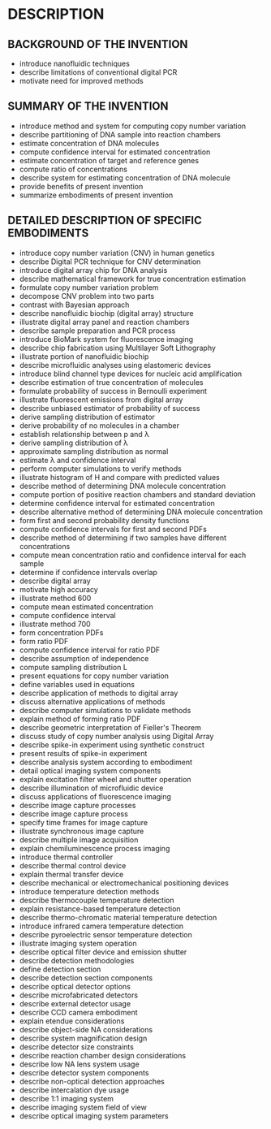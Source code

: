 # DESCRIPTION

## BACKGROUND OF THE INVENTION

- introduce nanofluidic techniques
- describe limitations of conventional digital PCR
- motivate need for improved methods

## SUMMARY OF THE INVENTION

- introduce method and system for computing copy number variation
- describe partitioning of DNA sample into reaction chambers
- estimate concentration of DNA molecules
- compute confidence interval for estimated concentration
- estimate concentration of target and reference genes
- compute ratio of concentrations
- describe system for estimating concentration of DNA molecule
- provide benefits of present invention
- summarize embodiments of present invention

## DETAILED DESCRIPTION OF SPECIFIC EMBODIMENTS

- introduce copy number variation (CNV) in human genetics
- describe Digital PCR technique for CNV determination
- introduce digital array chip for DNA analysis
- describe mathematical framework for true concentration estimation
- formulate copy number variation problem
- decompose CNV problem into two parts
- contrast with Bayesian approach
- describe nanofluidic biochip (digital array) structure
- illustrate digital array panel and reaction chambers
- describe sample preparation and PCR process
- introduce BioMark system for fluorescence imaging
- describe chip fabrication using Multilayer Soft Lithography
- illustrate portion of nanofluidic biochip
- describe microfluidic analyses using elastomeric devices
- introduce blind channel type devices for nucleic acid amplification
- describe estimation of true concentration of molecules
- formulate probability of success in Bernoulli experiment
- illustrate fluorescent emissions from digital array
- describe unbiased estimator of probability of success
- derive sampling distribution of estimator
- derive probability of no molecules in a chamber
- establish relationship between p and λ
- derive sampling distribution of λ
- approximate sampling distribution as normal
- estimate λ and confidence interval
- perform computer simulations to verify methods
- illustrate histogram of H and compare with predicted values
- describe method of determining DNA molecule concentration
- compute portion of positive reaction chambers and standard deviation
- determine confidence interval for estimated concentration
- describe alternative method of determining DNA molecule concentration
- form first and second probability density functions
- compute confidence intervals for first and second PDFs
- describe method of determining if two samples have different concentrations
- compute mean concentration ratio and confidence interval for each sample
- determine if confidence intervals overlap
- describe digital array
- motivate high accuracy
- illustrate method 600
- compute mean estimated concentration
- compute confidence interval
- illustrate method 700
- form concentration PDFs
- form ratio PDF
- compute confidence interval for ratio PDF
- describe assumption of independence
- compute sampling distribution L
- present equations for copy number variation
- define variables used in equations
- describe application of methods to digital array
- discuss alternative applications of methods
- describe computer simulations to validate methods
- explain method of forming ratio PDF
- describe geometric interpretation of Fieller's Theorem
- discuss study of copy number analysis using Digital Array
- describe spike-in experiment using synthetic construct
- present results of spike-in experiment
- describe analysis system according to embodiment
- detail optical imaging system components
- explain excitation filter wheel and shutter operation
- describe illumination of microfluidic device
- discuss applications of fluorescence imaging
- describe image capture processes
- describe image capture process
- specify time frames for image capture
- illustrate synchronous image capture
- describe multiple image acquisition
- explain chemiluminescence process imaging
- introduce thermal controller
- describe thermal control device
- explain thermal transfer device
- describe mechanical or electromechanical positioning devices
- introduce temperature detection methods
- describe thermocouple temperature detection
- explain resistance-based temperature detection
- describe thermo-chromatic material temperature detection
- introduce infrared camera temperature detection
- describe pyroelectric sensor temperature detection
- illustrate imaging system operation
- describe optical filter device and emission shutter
- describe detection methodologies
- define detection section
- describe detection section components
- describe optical detector options
- describe microfabricated detectors
- describe external detector usage
- describe CCD camera embodiment
- explain etendue considerations
- describe object-side NA considerations
- describe system magnification design
- describe detector size constraints
- describe reaction chamber design considerations
- describe low NA lens system usage
- describe detector system components
- describe non-optical detection approaches
- describe intercalation dye usage
- describe 1:1 imaging system
- describe imaging system field of view
- describe optical imaging system parameters

